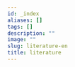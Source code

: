 ```yaml
---
id: _index
aliases: []
tags: []
description: ""
image: ""
slug: literature-en
title: literature
---
```

